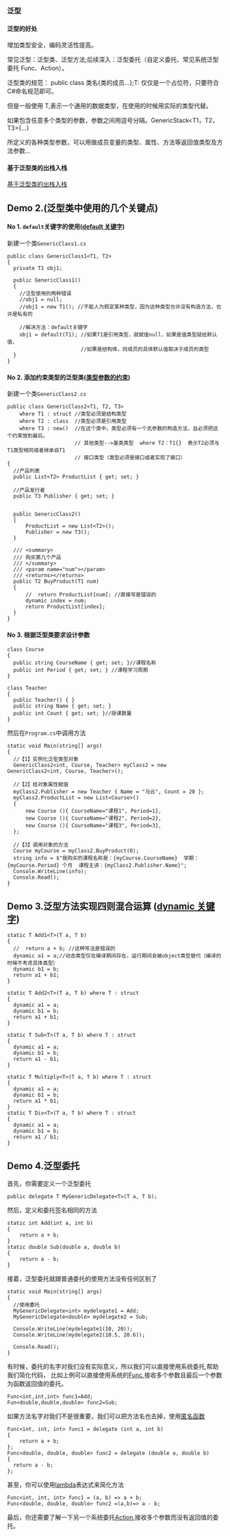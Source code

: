 ### 泛型

#### 泛型的好处

增加类型安全，编码灵活性提高。

常见泛型：泛型类、泛型方法;后续深入：泛型委托（自定义委托、常见系统泛型委托 Func、Action）。

泛型类的规范： public class 类名<T>{类的成员...};T: 仅仅是一个占位符，只要符合 C#命名规范即可。

但是一般使用 T,表示一个通用的数据类型，在使用的时候用实际的类型代替。

如果包含任意多个类型的参数，参数之间用逗号分隔。GenericStack<T1，T2，T3>{...}

所定义的各种类型参数，可以用做成员变量的类型、属性、方法等返回值类型及方法参数...

#### 基于泛型类的出栈入栈

[基于泛型类的出栈入栈](https://github.com/Damon-Salvatore/CSharp-Learning/blob/master/GenericClassAndMethod/myApp/GenericStack.cs)

## Demo 2.(泛型类中使用的几个关键点)

#### No 1. `default`关键字的使用([default 关键字](https://docs.microsoft.com/zh-CN/dotnet/csharp/programming-guide/statements-expressions-operators/default-value-expressions))

新建一个类`GenericClass1.cs`

```
public class GenericClass1<T1, T2>
{
  private T1 obj1;

  public GenericClass1()
  {
    //泛型使用的两种错误
    //obj1 = null;
    //obj1 = new T1(); //不能人为假定某种类型，因为这种类型也许没有构造方法，也许是私有的

    //解决方法：default关键字
    obj1 = default(T1); //如果T1是引用类型，就赋值null，如果是值类型就给默认值，
                        //如果是结构体，则成员的具体默认值取决于成员的类型
  }
}
```

#### No 2. 添加约束类型的泛型类([类型参数的约束](https://docs.microsoft.com/zh-CN/dotnet/csharp/programming-guide/generics/constraints-on-type-parameters))

新建一个类`GenericClass2.cs`

```
public class GenericClass2<T1, T2, T3>
    where T1 : struct //类型必须是结构类型
    where T2 : class  //类型必须是引用类型
    where T3 : new()  //在这个类中，类型必须有一个无参数的构造方法，且必须把这个约束放到最后。
                      // 其他类型-->基类类型  where T2：T1{}  表示T2必须与T1类型相同或者继承自T1
                      // 接口类型（类型必须是接口或者实现了接口）
{
  //产品列表
  public List<T2> ProductList { get; set; }

  //产品发行者
  public T3 Publisher { get; set; }


  public GenericClass2()
  {
      ProductList = new List<T2>();
      Publisher = new T3();
  }

  /// <summary>
  /// 购买第几个产品
  /// </summary>
  /// <param name="num"></param>
  /// <returns></returns>
  public T2 BuyProduct(T1 num)
  {
      //  return ProductList[num]; //直接写是错误的
      dynamic index = num;
      return ProductList[index];
  }
}
```

#### No 3. 根据泛型类要求设计参数

```
class Course
{
  public string CourseName { get; set; }//课程名称
  public int Period { get; set; } //课程学习周期
}

class Teacher
{
  public Teacher() { }
  public string Name { get; set; }
  public int Count { get; set; }//授课数量
}
```

然后在`Program.cs`中调用方法

```
static void Main(string[] args)
{
  //【1】实例化泛型类型对象
  GenericClass2<int, Course, Teacher> myClass2 = new GenericClass2<int, Course, Teacher>();

  //【2】给对象属性赋值
  myClass2.Publisher = new Teacher { Name = "马云", Count = 20 };
  myClass2.ProductList = new List<Course>()
  {
      new Course (){ CourseName="课程1", Period=1},
      new Course (){ CourseName="课程2", Period=2},
      new Course (){ CourseName="课程3", Period=3},
  };

  //【3】调用对象的方法
  Course myCourse = myClass2.BuyProduct(0);
  string info = $"我购买的课程名称是：{myCourse.CourseName}  学期：{myCourse.Period} 个月  课程主讲：{myClass2.Publisher.Name}";
  Console.WriteLine(info);
  Console.Read();
}
```

## Demo 3.泛型方法实现四则混合运算 ([dynamic 关键字](https://docs.microsoft.com/zh-CN/dotnet/csharp/language-reference/keywords/dynamic))

```
static T Add1<T>(T a, T b)
{
  //  return a + b; //这种写法是错误的
  dynamic a1 = a;//动态类型仅在编译期间存在，运行期间会被object类型替代（编译的时候不考虑具体类型）
  dynamic b1 = b;
  return a1 + b1;
}

static T Add2<T>(T a, T b) where T : struct
{
  dynamic a1 = a;
  dynamic b1 = b;
  return a1 + b1;
}

static T Sub<T>(T a, T b) where T : struct
{
  dynamic a1 = a;
  dynamic b1 = b;
  return a1 - b1;
}

static T Multiply<T>(T a, T b) where T : struct
{
  dynamic a1 = a;
  dynamic b1 = b;
  return a1 * b1;
}
static T Div<T>(T a, T b) where T : struct
{
  dynamic a1 = a;
  dynamic b1 = b;
  return a1 / b1;
}
```

## Demo 4.泛型委托

首先，你需要定义一个泛型委托

```
public delegate T MyGenericDelegate<T>(T a, T b);
```

然后，定义和委托签名相同的方法

```
static int Add(int a, int b)
{
    return a + b;
}
static double Sub(double a, double b)
{
    return a - b;
}
```

接着，泛型委托就跟普通委托的使用方法没有任何区别了

```
static void Main(string[] args)
{
  //使用委托
  MyGenericDelegate<int> mydelegate1 = Add;
  MyGenericDelegate<double> mydelegate2 = Sub;

  Console.WriteLine(mydelegate1(10, 20));
  Console.WriteLine(mydelegate2(10.5, 20.6));

  Console.Read();
}
```

有时候，委托的名字对我们没有实际意义，所以我们可以直接使用系统委托,帮助我们简化代码，
比如上例可以直接使用系统的[Func](https://msdn.microsoft.com/zh-cn/library/bb534960.aspx),接收多个参数且最后一个参数为函数返回值的委托。

```
Func<int,int,int> func1=Add;
Fun<double,double,double> func2=Sub;
```

如果方法名字对我们不是很重要，我们可以把方法名也去掉，使用[匿名函数](<https://msdn.microsoft.com/zh-cn/library/0yw3tz5k(v=vs.110).aspx>)

```
Func<int, int, int> func1 = delegate (int a, int b)
{
    return a + b;
};
Func<double, double, double> func2 = delegate (double a, double b)
{
  return a - b;
};
```

甚至，你可以使用[lambda](<https://msdn.microsoft.com/zh-cn/library/bb397687(v=vs.110).aspx>)表达式来简化方法

```
Func<int, int, int> func1 = (a, b) => a + b;
Func<double, double, double> func2 =(a,b)=> a - b;
```

最后，你还需要了解一下另一个系统委托[Action](https://msdn.microsoft.com/zh-cn/library/system.action.aspx),接收多个参数而没有返回值的委托。
